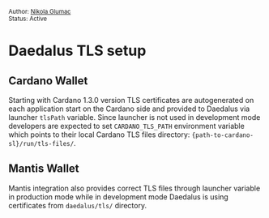 <sub>Author: [Nikola Glumac](https://github.com/nikolaglumac)<br/>Status: Active</sub>

# Daedalus TLS setup


## Cardano Wallet

Starting with Cardano 1.3.0 version TLS certificates are autogenerated on each application start on the Cardano side and provided to Daedalus via launcher `tlsPath` variable. Since launcher is not used in development mode developers are expected to set `CARDANO_TLS_PATH` environment variable which points to their local Cardano TLS files directory: `{path-to-cardano-sl}/run/tls-files/`.

## Mantis Wallet

Mantis integration also provides correct TLS files through launcher variable in production mode while in development mode Daedalus is using certificates from `daedalus/tls/` directory.
